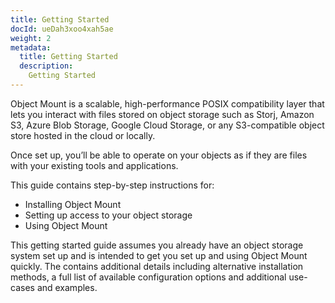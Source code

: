 ```yaml
---
title: Getting Started
docId: ueDah3xoo4xah5ae
weight: 2
metadata:
  title: Getting Started
  description:
    Getting Started
---
```


Object Mount is a scalable, high-performance POSIX compatibility layer that lets you interact with files stored on object storage such as Storj, Amazon S3, Azure Blob Storage, Google Cloud Storage, or any S3-compatible object store hosted in the cloud or locally.

Once set up, you’ll be able to operate on your objects as if they are files with your existing tools and applications.

This guide contains step-by-step instructions for:

- Installing Object Mount
- Setting up access to your object storage
- Using Object Mount

This getting started guide assumes you already have an object storage system set up and is intended to get you set up and using Object Mount quickly. 
The <full user guide> contains additional details including alternative installation methods, a full list of available configuration options and additional use-cases and examples.
